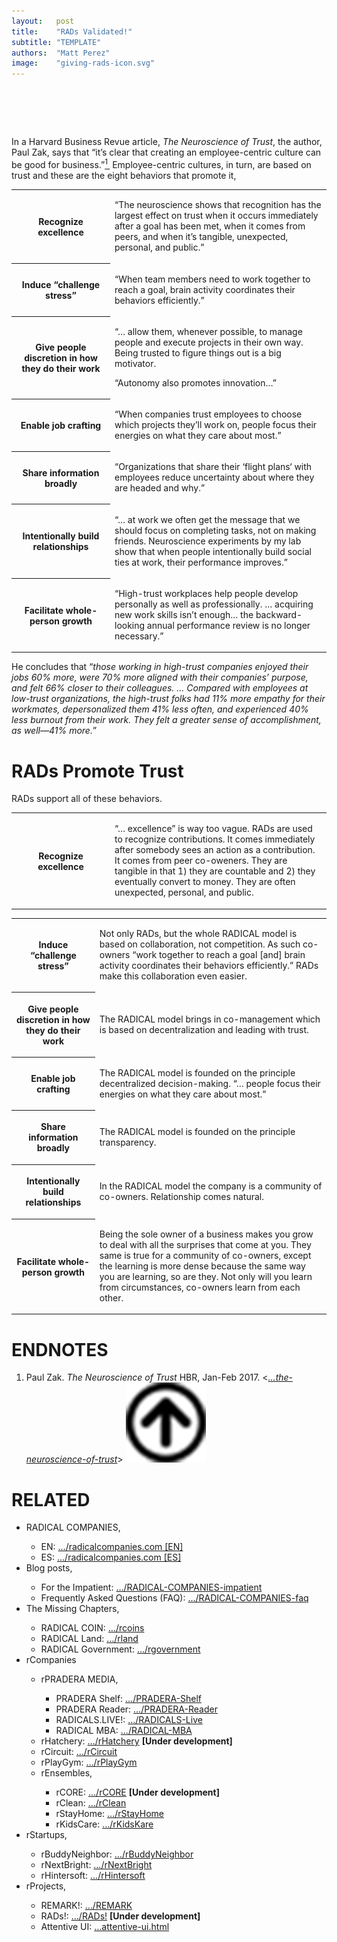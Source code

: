 ```yaml
---
layout:   post
title:    "RADs Validated!"
subtitle: "TEMPLATE"
authors:  "Matt Perez"
image:    "giving-rads-icon.svg"
---
```


<div style="display:none;">
 <p>Ten years of research say that RADs are right.</p>
</div>

<h1>&nbsp;</h1>
 <p>In a Harvard Business Revue article, <span style="font-style:italic; "><em>The Neuroscience of Trust</em></span>, the author, Paul Zak, says that &ldquo;it’s clear that creating an employee-centric culture can be good for business.&rdquo;<a id="bm01" href="#en01"><sup>1&nbsp;</sup></a> Employee-centric cultures, in turn, are based on trust and these are the eight behaviors that promote it,
 <table>
  <tr>
   <th style="width:1.5in; ">
    <p>Recognize excellence</p>
   </th>
   <td class="_list-item">
    <p>&ldquo;The neuroscience shows that recognition has the largest effect on trust when it occurs immediately after a goal has been met, when it comes from peers, and when it’s tangible, unexpected, personal, and public.&rdquo;</p>
   </td>
  </tr>
  <tr>
   <th>
    <p>Induce &ldquo;challenge stress&rdquo;</p>
   </th>
   <td class="_list-item">
    <p>&ldquo;When team members need to work together to reach a goal, brain activity coordinates their behaviors efficiently.&rdquo;</p>
   </td>
  </tr>
  <tr>
   <th>
    <p>Give people discretion in how they do their work</p>
   </th>
   <td class="_list-item">
    <p>&ldquo;&hellip; allow them, whenever possible, to manage people and execute projects in their own way. Being trusted to figure things out is a big motivator.</p>
    <p>&ldquo;Autonomy also promotes innovation&hellip;&rdquo;</p>
   </td>
  </tr>
  <tr>
   <th>
    <p>Enable job crafting</p>
   </th>
   <td class="_list-item">
    <p>&ldquo;When companies trust employees to choose which projects they’ll work on, people focus their energies on what they care about most.&rdquo;</p>
   </td>
  </tr>
  <tr>
   <th>
    <p>Share information broadly</p>
   </th>
   <td class="_list-item">
    <p>&ldquo;Organizations that share their &lsquo;flight plans&lsquo; with employees reduce uncertainty about where they are headed and why.&rdquo;</p>
   </td>
  </tr>
  <tr>
   <th>
    <p>Intentionally build relationships</p>
   </th>
   <td class="_list-item">
    <p>&ldquo;&hellip; at work we often get the message that we should focus on completing tasks, not on making friends. Neuroscience experiments by my lab show that when people intentionally build social ties at work, their performance improves.&rdquo;</p>
   </td>
  </tr>
  <tr>
   <th>
    <p>Facilitate whole-person growth</p>
   </th>
   <td class="_list-item">
    <p>&ldquo;High-trust workplaces help people develop personally as well as professionally. &hellip; acquiring new work skills isn’t enough&hellip; the backward-looking annual performance review is no longer necessary.&rdquo;</p>
   </td>
  </tr>
 </table>
 <p>He concludes that &ldquo;<em>those working in high-trust companies enjoyed their jobs 60% more, were 70% more aligned with their companies’ purpose, and felt 66% closer to their colleagues. &hellip; Compared with employees at low-trust organizations, the high-trust folks had 11% more empathy for their workmates, depersonalized them 41% less often, and experienced 40% less burnout from their work. They felt a greater sense of accomplishment, as well—41% more.</em>&rdquo;</p>

<h1>RADs Promote Trust</h1>
 <p><span class="_paradigm">RAD</span>s support all of these behaviors.</p>
 <table>
  <tr>
   <th style="width:1.5in; ">
    <p>Recognize excellence</p>
   </th>
   <td class="_list-item">
    <p>&ldquo;&hellip; excellence&rdquo; is way too vague. <span calls="_paradigm">RAD</span>s are used to recognize contributions.  It comes immediately after somebody sees an action as a contribution. It comes from peer co-oweners. They are tangible in that 1) they are countable and 2) they eventually convert to money. They are often unexpected, personal, and public.</p>
   </td>
  </tr>
 </table>
 <table>
  <tr>
   <th>
    <p>Induce &ldquo;challenge stress&rdquo;</p>
   </th>
   <td class="_list-item">
    <p>Not only <span calls="_paradigm">RAD</span>s, but the whole RADICAL model is based on collaboration, not competition. As such co-owners &ldquo;work together to reach a goal [and] brain activity coordinates their behaviors efficiently.&rdquo; <span calls="_paradigm">RAD</span>s make this collaboration even easier.</p>
   </td>
  </tr>
  <tr>
   <th>
    <p>Give people discretion in how they do their work</p>
   </th>
   <td class="_list-item">
    <p>The <span class="_paradigm">RADICAL</span> model brings in co-management which is based on decentralization and leading with trust.</p>
   </td>
  </tr>
  <tr>
   <th>
    <p>Enable job crafting</p>
   </th>
   <td class="_list-item">
    <p>The <span class="_paradigm">RADICAL</span> model is founded on the principle decentralized decision-making. &ldquo;&hellip; people focus their energies on what they care about most.&rdquo;</p>
   </td>
  </tr>
  <tr>
   <th>
    <p>Share information broadly</p>
   </th>
   <td class="_list-item">
    <p>The <span class="_paradigm">RADICAL</span> model is founded on the principle transparency.</p>
   </td>
  </tr>
  <tr>
   <th>
    <p>Intentionally build relationships</p>
   </th>
   <td class="_list-item">
    <p>In the <span class="_paradigm">RADICAL</span> model the company is a community of co-owners. Relationship comes natural.</p>
   </td>
  </tr>
  <tr>
   <th>
    <p>Facilitate whole-person growth</p>
   </th>
   <td class="_list-item">
    <p>Being the sole owner of a business makes you grow to deal with all the surprises that come at you. They same is true for a community of co-owners, except the learning is more dense because the same way you are learning, so are they. Not only will you learn from circumstances, co-owners learn from each other.</p>
   </td>
  </tr>
 </table>

<h1 class="_section">ENDNOTES</h1>
 <ol>
  <li id="en01" class="_list-item">
   <p>
    Paul Zak.
    <em>The Neuroscience of Trust</em>
    HBR, Jan-Feb 2017.
    <<a href="https://hbr.org/2017/01/the-neuroscience-of-trust" target="_blank"><em>&hellip;the-neuroscience-of-trust</em></a>>
    <a class="_uparrow" href="#bm01"><img src="/assets/img/arrow-up-icon.png"></a>
   </p>
  </li>
 </ol>

<h1 class="_section">RELATED</h1>
 <ul>
  <li>RADICAL COMPANIES,</li>
   <ul>
    <li><a>EN</a>: <a href="https://radicalcompanies.com" target="_blank">&hellip;/radicalcompanies.com [EN]</a></li>
    <li><a>ES</a>: <a href="https://radicalcompanies.com" target="_blank">&hellip;/radicalcompanies.com [ES]</a></li>
   </ul>
  <li>Blog posts,</li>
   <ul>
    <li>For the Impatient: <a href="https://radicalcompanies.com/2022/05/04/RADICAL-COMPANIES-impatient" target="_blank">&hellip;/RADICAL-COMPANIES-impatient</a></li>
    <li>Frequently Asked Questions (FAQ): <a href="https://radicalcompanies.com/2022/05/05/RADICAL-COMPANIES-faq" target="_blank">&hellip;/RADICAL-COMPANIES-faq</a></li>
   </ul>
   <li>The Missing Chapters,</li>
    <ul>
     <li>RADICAL COIN: <a href="https://radicalcompanies.com/2022/05/07/rcoins" target="_blank">&hellip;/rcoins</a></li>
     <li>RADICAL Land: <a href="https://radicalcompanies.com/2022/05/08/rland" target="_blank">&hellip;/rland</a></li>
     <li>RADICAL Government: <a href="https://radicalcompanies.com/2022/05/06/rgovernment" target="_blank">&hellip;/rgovernment</a></li>
    </ul>
   <li>rCompanies</li>
    <ul>
     <li>rPRADERA MEDIA,</li>
      <ul>
       <li>PRADERA Shelf: <a href="https://radicalcompanies.com/2022/04/02/PRADERA-Shelf" target="_blank">&hellip;/PRADERA-Shelf</a></li>
       <li>PRADERA Reader: <a href="https://radicalcompanies.com/2022/04/01/PRADERA-Reader" target="_blank">&hellip;/PRADERA-Reader</a></li>
       <li>RADICALS.LIVE!: <a href="https://radicalcompanies.com/2022/04/04/RADICALS-Live" target="_blank">&hellip;/RADICALS-Live</a></li>
       <li>RADICAL MBA: <a href="https://radicalcompanies.com/2022/04/03/RADICAL-MBA" target="_blank">&hellip;/RADICAL-MBA</a></li>
      </ul>
     <li>rHatchery: <a href="https://radicalcompanies.com/2022/05/16/rHatchery" target="_blank">&hellip;/rHatchery</a> <span style="font-weight:bold; ">[Under development]</span></li>
     <li>rCircuit: <a href="https://radicalcompanies.com/2022/04/05/rCircuit" target="_blank">&hellip;/rCircuit</a></li>
     <li>rPlayGym: <a href="https://radicalcompanies.com/2022/04/06/rPlayGym" target="_blank">&hellip;/rPlayGym</a></li>
     <li>rEnsembles,</li>
      <ul>
       <li>rCORE: <a href="https://radicalcompanies.com/2022/05/15/rCORE" target="_blank">&hellip;/rCORE</a> <span style="font-weight:bold; ">[Under development]</span></li>
       <li>rClean: <a href="https://radicalcompanies.com/2022/05/14/rClean" target="_blank">&hellip;/rClean</a></li>
       <li>rStayHome: <a href="https://radicalcompanies.com/2022/05/12/rStayHome" target="_blank">&hellip;/rStayHome</a></li>
       <li>rKidsCare: <a href="https://radicalcompanies.com/2022/05/13/rKidsKare" target="_blank">&hellip;/rKidsKare</a></li>
      </ul>
    </ul>
  <li>rStartups,</li>
   <ul>
    <li>rBuddyNeighbor: <a href="https://radicalcompanies.com/2022/05/20/rBuddyNeighbor" target="_blank">&hellip;/rBuddyNeighbor</a></li>
    <li>rNextBright: <a href="https://radicalcompanies.com/2022/05/22/rNextBright" target="_blank">&hellip;/rNextBright</a></li>
    <li>rHintersoft: <a href="https://radicalcompanies.com/2022/05/21/rHintersoft" target="_blank">&hellip;/rHintersoft</a></li> 
   </ul>
  <li>rProjects,</li>
   <ul>
    <li>REMARK!: <a href="https://radicalcompanies.com/2022/05/18/REMARK" target="_blank">&hellip;/REMARK</a></li>
    <li>RADs!: <a href="https://radicalcompanies.com/2022/05/19/RADs!" target="_blank">&hellip;/RADs!</a> <span style="font-weight:bold; ">[Under development]</span></li>
    <li>Attentive UI: <a href="https://radicalcompanies.com/2022/05/17/attentive-ui.html" target="_blank">&hellip;attentive-ui.html</a></li>
   </ul>
 </ul>
